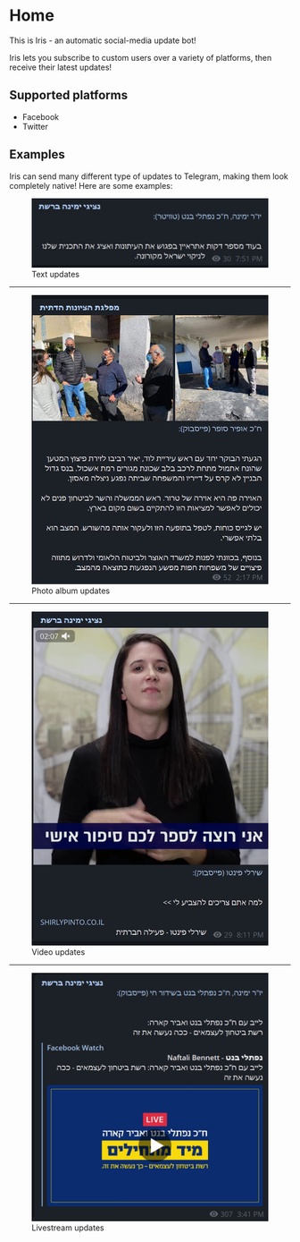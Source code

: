 # Home

This is Iris - an automatic social-media update bot!

Iris lets you subscribe to custom users over a variety of platforms, then receive their latest updates!

## Supported platforms
 - Facebook
 - Twitter

## Examples

Iris can send many different type of updates to Telegram, making them look completely native!
Here are some examples:
<figure>
  <img src="text.png" width="450" />
  <figcaption>Text updates</figcaption>
</figure>
<hr>
<figure>
  <img src="album.png" width="450" />
  <figcaption>Photo album updates</figcaption>
</figure>
<hr>
<figure>
  <img src="video.png" width="450" />
  <figcaption>Video updates</figcaption>
</figure>
<hr>
<figure>
  <img src="livestream.png" width="450" />
  <figcaption>Livestream updates</figcaption>
</figure>